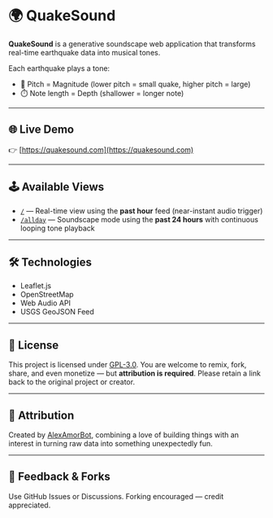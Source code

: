 # 🌍 QuakeSound

**QuakeSound** is a generative soundscape web application that transforms real-time earthquake data into musical tones.

Each earthquake plays a tone:
- 🎵 Pitch = Magnitude (lower pitch = small quake, higher pitch = large)
- ⏱️ Note length = Depth (shallower = longer note)

---

## 🌐 Live Demo

👉 [https://quakesound.com](https://quakesound.com)

---

## 🕹️ Available Views

- [`/`](https://quakesound.com) — Real-time view using the **past hour** feed (near-instant audio trigger)
- [`/allday`](https://quakesound.com/allday/) — Soundscape mode using the **past 24 hours** with continuous looping tone playback

---

## 🛠 Technologies

- Leaflet.js
- OpenStreetMap
- Web Audio API
- USGS GeoJSON Feed

---

## 🧾 License

This project is licensed under [GPL-3.0](LICENSE). You are welcome to remix, fork, share, and even monetize — but **attribution is required**. Please retain a link back to the original project or creator.

---

## 🤝 Attribution

Created by [AlexAmorBot](https://github.com/AlexAmorBot), combining a love of building things with an interest in turning raw data into something unexpectedly fun.

---

## 💬 Feedback & Forks

Use GitHub Issues or Discussions. Forking encouraged — credit appreciated.

